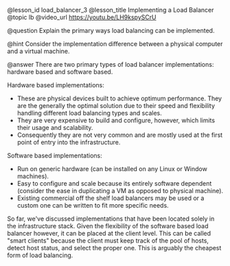 @lesson_id
load_balancer_3
@lesson_title
Implementing a Load Balancer
@topic
lb
@video_url
https://youtu.be/LH9kspySCrU

@question
Explain the primary ways load balancing can be implemented.

@hint
Consider the implementation difference between a physical computer and a virtual machine.

@answer
There are two primary types of load balancer implementations: hardware based and software based.

Hardware based implementations:
- These are physical devices built to achieve optimum performance. They are the generally the optimal solution due to their speed and flexibility handling different load balancing types and scales.
- They are very expensive to build and configure, however, which limits their usage and scalability.
- Consequently they are not very common and are mostly used at the first point of entry into the infrastructure.

Software based implementations:
- Run on generic hardware (can be installed on any Linux or Window machines).
- Easy to configure and scale because its entirely software dependent (consider the ease in duplicating a VM as opposed to physical machine).
- Existing commercial off the shelf load balancers may be used or a custom one can be written to fit more specific needs.

So far, we've discussed implementations that have been located solely in the infrastructure stack. Given the flexibility of the software based load balancer however, it can be placed at the client level. This can be called "smart clients" because the client must keep track of the pool of hosts, detect host status, and select the proper one. This is arguably the cheapest form of load balancing.